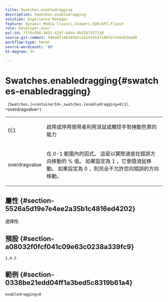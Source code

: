 ```yaml
---
title: Swatches.enabledragging
description: Swatches.enabledragging
solution: Experience Manager
feature: Dynamic Media Classic,Viewers,SDK/API,Flyout
role: Developer,User
exl-id: 7ffdc886-5631-429f-84b4-4b32b715713d
source-git-commit: 50dddf148345d2ca5243d5d7108fefa56d23dad6
workflow-type: tm+mt
source-wordcount: '80'
ht-degree: 3%

---
```


# Swatches.enabledragging{#swatches-enabledragging}

` [Swatches.|<containerId>_swatches.]enabledragging=0|1[, *`overdragvalue`*]`

<table id="table_B1363BFD20204093AAB326A1AB503B93"> 
 <tbody> 
  <tr> 
   <td> <p> <span class="codeph"> 0|1 </span> </p> </td> 
   <td> <p> 啟用或停用使用者利用滑鼠或觸控手勢捲動色票的能力 </p> </td> 
  </tr> 
  <tr> 
   <td> <p> <span class="codeph"> <span class="varname"> overdragvalue </span> </span> </p> </td> 
   <td> <p> 在<span class="codeph"> 0-1 </span>範圍內的函式。 這是以實際速度在錯誤方向移動的<span class="codeph"> % </span>值。 如果設定為<span class="codeph"> 1 </span>，它會隨滑鼠移動。 如果設定為<span class="codeph"> 0 </span>，則完全不允許您向錯誤的方向移動。 </p> </td> 
  </tr> 
 </tbody> 
</table>

## 屬性 {#section-5526a5d19e7e4ee2a35b1c4816ed4202}

選擇性.

## 預設 {#section-a08032f0fcf041c09e63c0238a339fc9}

`1,0.5`

## 範例 {#section-0338be21edd04ff1a3bed5c8319b61a4}

`enabledragging=0`

